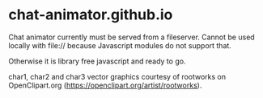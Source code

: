 # chat-animator.github.io

Chat animator currently must be served from a fileserver. Cannot be used locally with file:// because Javascript modules do not support that.

Otherwise it is library free javascript and ready to go.

char1, char2 and char3 vector graphics courtesy of rootworks on OpenClipart.org (https://openclipart.org/artist/rootworks).
